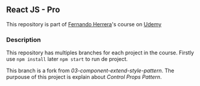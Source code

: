 ## React JS - Pro 
This repository is part of [Fernando Herrera](https://fernando-herrera.com/)'s course on [Udemy](https://www.udemy.com/course/react-pro/)

### Description
This repository has multiples branches for each project in the course. Firstly use `npm install` later `npm start` to run de project.

This branch is a fork from *03-component-extend-style-pattern*. The purpouse of this project is explain about *Control Props Pattern*.